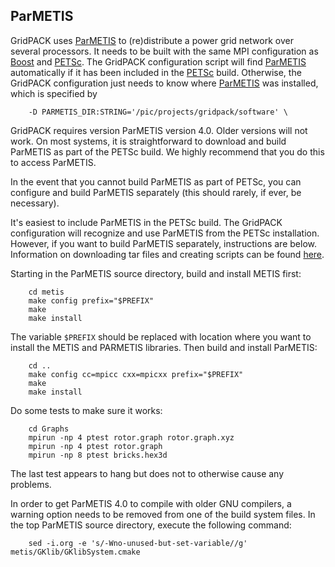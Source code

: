 ## ParMETIS

GridPACK uses
[ParMETIS](http://glaros.dtc.umn.edu/gkhome/metis/parmetis/overview)
to (re)distribute a power grid network over several processors.  It
needs to be built with the same MPI configuration as
[Boost](http://www.boost.org/)
and [PETSc](http://www.mcs.anl.gov/petsc/index.html). The GridPACK
configuration script will find
[ParMETIS](http://glaros.dtc.umn.edu/gkhome/metis/parmetis/overview)
automatically if it has been included in the
[PETSc](http://www.mcs.anl.gov/petsc/index.html) build. Otherwise, the GridPACK
configuration just needs to know where
[ParMETIS](http://glaros.dtc.umn.edu/gkhome/metis/parmetis/overview) was
installed, which is specified by

```
    -D PARMETIS_DIR:STRING='/pic/projects/gridpack/software' \
```

GridPACK requires version ParMETIS version 4.0.  Older versions will not work.
On most systems, it is straightforward to download and build ParMETIS as part of
the PETSc build. We highly recommend that you do this to access ParMETIS.

In the event that you cannot build ParMETIS as part of PETSc, you can configure
and build ParMETIS separately (this should rarely, if ever, be necessary).

It's easiest to include ParMETIS in the PETSc build. The GridPACK configuration
will recognize and use ParMETIS from the PETSc installation. However, if you
want to build ParMETIS separately, instructions are below. Information on
downloading tar files and creating scripts can be found
[here](LINUX_BASICS.md$linux-basics).

Starting in the ParMETIS source directory, build and install METIS first:

```
    cd metis
    make config prefix="$PREFIX"
    make
    make install
```

The variable `$PREFIX` should be replaced with location where you want to
install the METIS and PARMETIS libraries. Then build and install ParMETIS:

```
    cd ..
    make config cc=mpicc cxx=mpicxx prefix="$PREFIX"
    make 
    make install
```

Do some tests to make sure it works:

```
    cd Graphs
    mpirun -np 4 ptest rotor.graph rotor.graph.xyz
    mpirun -np 4 ptest rotor.graph
    mpirun -np 8 ptest bricks.hex3d
```

The last test appears to hang but does not to otherwise cause any
problems.

In order to get ParMETIS 4.0 to compile with older GNU compilers, a warning
option needs to be removed from one of the build system files.  In the top
ParMETIS source directory, execute the following command:

```
    sed -i.org -e 's/-Wno-unused-but-set-variable//g' metis/GKlib/GKlibSystem.cmake
```
